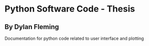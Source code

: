 # Python Software Code - Thesis
## By Dylan Fleming

Documentation for python code related to user interface and plotting
